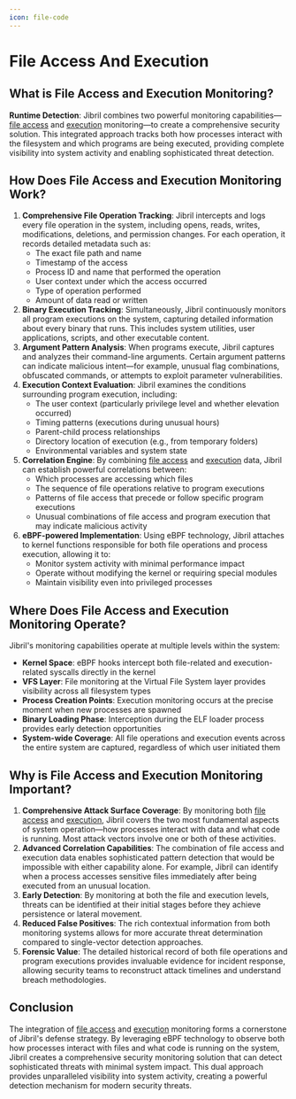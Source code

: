 ```yaml
---
icon: file-code
---
```


# File Access And Execution

## What is File Access and Execution Monitoring?

**Runtime Detection**: Jibril combines two powerful monitoring capabilities—[file access](file_access.md) and [execution](execution.md) monitoring—to create a comprehensive security solution. This integrated approach tracks both how processes interact with the filesystem and which programs are being executed, providing complete visibility into system activity and enabling sophisticated threat detection.

## How Does File Access and Execution Monitoring Work?

1. **Comprehensive File Operation Tracking**: Jibril intercepts and logs every file operation in the system, including opens, reads, writes, modifications, deletions, and permission changes. For each operation, it records detailed metadata such as:
   * The exact file path and name
   * Timestamp of the access
   * Process ID and name that performed the operation
   * User context under which the access occurred
   * Type of operation performed
   * Amount of data read or written
2. **Binary Execution Tracking**: Simultaneously, Jibril continuously monitors all program executions on the system, capturing detailed information about every binary that runs. This includes system utilities, user applications, scripts, and other executable content.
3. **Argument Pattern Analysis**: When programs execute, Jibril captures and analyzes their command-line arguments. Certain argument patterns can indicate malicious intent—for example, unusual flag combinations, obfuscated commands, or attempts to exploit parameter vulnerabilities.
4. **Execution Context Evaluation**: Jibril examines the conditions surrounding program execution, including:
   * The user context (particularly privilege level and whether elevation occurred)
   * Timing patterns (executions during unusual hours)
   * Parent-child process relationships
   * Directory location of execution (e.g., from temporary folders)
   * Environmental variables and system state
5. **Correlation Engine**: By combining [file access](file_access.md) and [execution](execution.md) data, Jibril can establish powerful correlations between:
   * Which processes are accessing which files
   * The sequence of file operations relative to program executions
   * Patterns of file access that precede or follow specific program executions
   * Unusual combinations of file access and program execution that may indicate malicious activity
6. **eBPF-powered Implementation**: Using eBPF technology, Jibril attaches to kernel functions responsible for both file operations and process execution, allowing it to:
   * Monitor system activity with minimal performance impact
   * Operate without modifying the kernel or requiring special modules
   * Maintain visibility even into privileged processes

## Where Does File Access and Execution Monitoring Operate?

Jibril's monitoring capabilities operate at multiple levels within the system:

* **Kernel Space**: eBPF hooks intercept both file-related and execution-related syscalls directly in the kernel
* **VFS Layer**: File monitoring at the Virtual File System layer provides visibility across all filesystem types
* **Process Creation Points**: Execution monitoring occurs at the precise moment when new processes are spawned
* **Binary Loading Phase**: Interception during the ELF loader process provides early detection opportunities
* **System-wide Coverage**: All file operations and execution events across the entire system are captured, regardless of which user initiated them

## Why is File Access and Execution Monitoring Important?

1. **Comprehensive Attack Surface Coverage**: By monitoring both [file access](file_access.md) and [execution](execution.md), Jibril covers the two most fundamental aspects of system operation—how processes interact with data and what code is running. Most attack vectors involve one or both of these activities.
2. **Advanced Correlation Capabilities**: The combination of file access and execution data enables sophisticated pattern detection that would be impossible with either capability alone. For example, Jibril can identify when a process accesses sensitive files immediately after being executed from an unusual location.
3. **Early Detection**: By monitoring at both the file and execution levels, threats can be identified at their initial stages before they achieve persistence or lateral movement.
4. **Reduced False Positives**: The rich contextual information from both monitoring systems allows for more accurate threat determination compared to single-vector detection approaches.
5. **Forensic Value**: The detailed historical record of both file operations and program executions provides invaluable evidence for incident response, allowing security teams to reconstruct attack timelines and understand breach methodologies.

## Conclusion

The integration of [file access](file_access.md) and [execution](execution.md) monitoring forms a cornerstone of Jibril's defense strategy. By leveraging eBPF technology to observe both how processes interact with files and what code is running on the system, Jibril creates a comprehensive security monitoring solution that can detect sophisticated threats with minimal system impact. This dual approach provides unparalleled visibility into system activity, creating a powerful detection mechanism for modern security threats.
